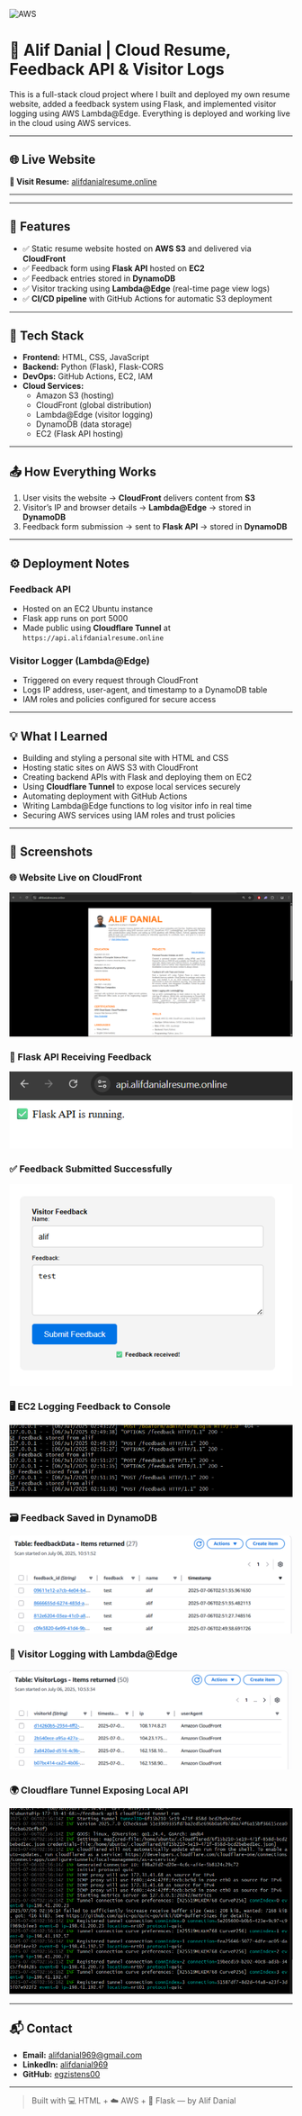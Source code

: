 ![AWS](https://img.shields.io/badge/Built%20on-AWS-orange)

# 💼 Alif Danial | Cloud Resume, Feedback API & Visitor Logs

This is a full-stack cloud project where I built and deployed my own resume website, added a feedback system using Flask, and implemented visitor logging using AWS Lambda@Edge. Everything is deployed and working live in the cloud using AWS services.

---

## 🌐 Live Website

**🔗 Visit Resume:** [alifdanialresume.online](https://alifdanialresume.online)

---

---

## 🚀 Features

- ✅ Static resume website hosted on **AWS S3** and delivered via **CloudFront**
- ✅ Feedback form using **Flask API** hosted on **EC2**
- ✅ Feedback entries stored in **DynamoDB**
- ✅ Visitor tracking using **Lambda@Edge** (real-time page view logs)
- ✅ **CI/CD pipeline** with GitHub Actions for automatic S3 deployment

---

## 🧪 Tech Stack

- **Frontend:** HTML, CSS, JavaScript
- **Backend:** Python (Flask), Flask-CORS
- **DevOps:** GitHub Actions, EC2, IAM
- **Cloud Services:**
  - Amazon S3 (hosting)
  - CloudFront (global distribution)
  - Lambda@Edge (visitor logging)
  - DynamoDB (data storage)
  - EC2 (Flask API hosting)

---

## 📤 How Everything Works

1. User visits the website → **CloudFront** delivers content from **S3**
2. Visitor’s IP and browser details → **Lambda@Edge** → stored in **DynamoDB**
3. Feedback form submission → sent to **Flask API** → stored in **DynamoDB**

---

## ⚙️ Deployment Notes

### Feedback API
- Hosted on an EC2 Ubuntu instance
- Flask app runs on port 5000
- Made public using **Cloudflare Tunnel** at `https://api.alifdanialresume.online`

### Visitor Logger (Lambda@Edge)
- Triggered on every request through CloudFront
- Logs IP address, user-agent, and timestamp to a DynamoDB table
- IAM roles and policies configured for secure access

---

## 💡 What I Learned

- Building and styling a personal site with HTML and CSS
- Hosting static sites on AWS S3 with CloudFront
- Creating backend APIs with Flask and deploying them on EC2
- Using **Cloudflare Tunnel** to expose local services securely
- Automating deployment with GitHub Actions
- Writing Lambda@Edge functions to log visitor info in real time
- Securing AWS services using IAM roles and trust policies

---

## 📸 Screenshots

### 🌐 Website Live on CloudFront
![Website Live](screenshots/website%20live.png)

### 🧠 Flask API Receiving Feedback
![Flask API](screenshots/flask%20api.png)

### ✅ Feedback Submitted Successfully
![Feedback Success](screenshots/feedback%20success.png)

### 🖥️ EC2 Logging Feedback to Console
![Feedback on EC2](screenshots/feedback%20success%20-%20ec2.png)

### 🗃️ Feedback Saved in DynamoDB
![DynamoDB Feedback](screenshots/dynamodb%20feedback.png)

### 🧾 Visitor Logging with Lambda@Edge
![Visitor Logs](screenshots/visitor%20logs.png)

### 🌍 Cloudflare Tunnel Exposing Local API
![Cloudflare Tunnel](screenshots/cloudfare%20tunnel.png)


---

## 📬 Contact

- **Email:** alifdanial969@gmail.com  
- **LinkedIn:** [alifdanial969](https://www.linkedin.com/in/alifdanial969)  
- **GitHub:** [egzistens00](https://github.com/egzistens00)

---

> Built with 💻 HTML + ☁️ AWS + 🐍 Flask — by Alif Danial

